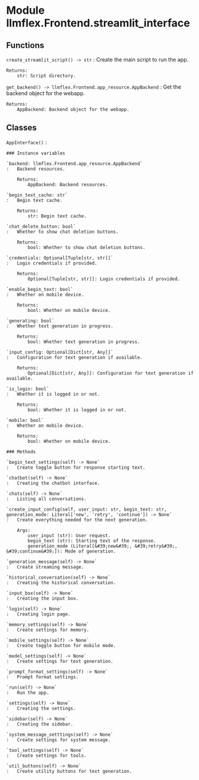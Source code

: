 Module llmflex.Frontend.streamlit_interface
===========================================

Functions
---------

    
`create_streamlit_script() ‑> str`
:   Create the main script to run the app.
    
    Returns:
        str: Script directory.

    
`get_backend() ‑> llmflex.Frontend.app_resource.AppBackend`
:   Get the backend object for the webapp.
    
    Returns:
        AppBackend: Backend object for the webapp.

Classes
-------

`AppInterface()`
:   

    ### Instance variables

    `backend: llmflex.Frontend.app_resource.AppBackend`
    :   Backend resources.
        
        Returns:
            AppBackend: Backend resources.

    `begin_text_cache: str`
    :   Begin text cache.
        
        Returns:
            str: Begin text cache.

    `chat_delete_button: bool`
    :   Whether to show chat deletion buttons.
        
        Returns:
            bool: Whether to show chat deletion buttons.

    `credentials: Optional[Tuple[str, str]]`
    :   Login credentials if provided.
        
        Returns:
            Optional[Tuple[str, str]]: Login credentials if provided.

    `enable_begin_text: bool`
    :   Whether on mobile device.
        
        Returns:
            bool: Whether on mobile device.

    `generating: bool`
    :   Whether text generation in progress.
        
        Returns:
            bool: Whether text generation in progress.

    `input_config: Optional[Dict[str, Any]]`
    :   Configuration for text generation if available.
        
        Returns:
            Optional[Dict[str, Any]]: Configuration for text generation if available.

    `is_login: bool`
    :   Whether it is logged in or not.
        
        Returns:
            bool: Whether it is logged in or not.

    `mobile: bool`
    :   Whether on mobile device.
        
        Returns:
            bool: Whether on mobile device.

    ### Methods

    `begin_text_settings(self) ‑> None`
    :   Create toggle button for response starting text.

    `chatbot(self) ‑> None`
    :   Creating the chatbot interface.

    `chats(self) ‑> None`
    :   Listing all conversations.

    `create_input_config(self, user_input: str, begin_text: str, generation_mode: Literal['new', 'retry', 'continue']) ‑> None`
    :   Create everything needed for the next generation.
        
        Args:
            user_input (str): User request.
            begin_text (str): Starting text of the response.
            generation_mode (Literal[&#39;new&#39;, &#39;retry&#39;, &#39;continue&#39;]): Mode of generation.

    `generation_message(self) ‑> None`
    :   Create streaming message.

    `historical_conversation(self) ‑> None`
    :   Creating the historical conversation.

    `input_box(self) ‑> None`
    :   Creating the input box.

    `login(self) ‑> None`
    :   Creating login page.

    `memory_settings(self) ‑> None`
    :   Create settings for memory.

    `mobile_settings(self) ‑> None`
    :   Create toggle button for mobile mode.

    `model_settings(self) ‑> None`
    :   Create settings for text generation.

    `prompt_format_settings(self) ‑> None`
    :   Prompt format settings.

    `run(self) ‑> None`
    :   Run the app.

    `settings(self) ‑> None`
    :   Creating the settings.

    `sidebar(self) ‑> None`
    :   Creating the sidebar.

    `system_message_setttings(self) ‑> None`
    :   Create settings for system message.

    `tool_settings(self) ‑> None`
    :   Create settings for tools.

    `util_buttons(self) ‑> None`
    :   Create utility buttons for text generation.
